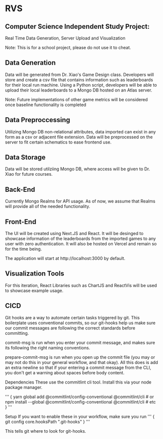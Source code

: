 # RVS
## Computer Science Independent Study Project:
Real Time Data Generation, Server Upload and Visualization


Note: This is for a school project, please do not use it to cheat.


## Data Generation
Data will be generated from Dr. Xiao's Game Design class. Developers
will store and create a csv file that contains information such as leaderboards
for their local run machine. Using a Python script, developers will be able to upload 
their local leaderboards to a Mongo DB hosted on an Atlas server.

Note: Future implementations of other game metrics will be considered once baseline functionality
is completed

## Data Preproccessing
Utilizing Mongo DB non-relational attributes, data imported can exist in any form as a 
csv or adjacent file extension. Data will be preprocessed on the server to fit certain schematics
to ease frontend use.

## Data Storage
Data will be stored utilziing Mongo DB, where access will be given to Dr. Xiao for future
courses.

## Back-End
Currently Mongo Realms for API usage. As of now, we assume that Realms will provide all 
of the needed functionality.

## Front-End
The UI will be created using Next.JS and React. It will be desinged to showcase information
of the leaderboards from the imported games to any user with zero authentication. It will also
be hosted on Vercel and remain so for the time being. 

The application will start at http://localhost:3000 by default.

## Visualization Tools
For this iteration, React Libraries such as ChartJS and ReactVis will be used to showcase 
example usage.

## CICD
Git hooks are a way to automate certain tasks triggered by git. This boilerplate uses conventional commits, so our git-hooks help us make sure our commit messages are following the correct standards before committing.

commit-msg is run when you enter your commit message, and makes sure its following the right naming conventions.

prepare-commit-msg is run when you open up the commit file (you may or may not do this in your general workflow, and that okay). All this does is add an extra newline so that if your entering a commit message from the CLI, you don't get a warning about spaces before body content.

Dependencies
These use the commitlint cli tool. Install this via your node package manager.

'''
    {
    yarn global add @commitlint/config-conventional @commitlint/cli
    # or
    npm install --global @commitlint/config-conventional @commitlint/cli
    # etc
    }
'''

Setup
If you want to enable these in your workflow, make sure you run
'''
    {
        git config core.hooksPath ".git-hooks"
    }
'''

This tells git where to look for git-hooks.
